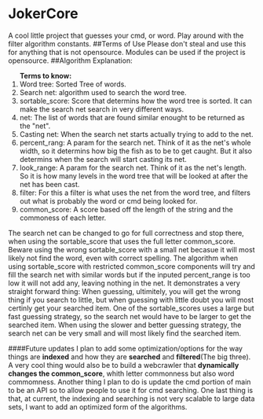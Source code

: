 # JokerCore
A cool little project that guesses your cmd, or word. Play around with the filter algorithm constants. 
##Terms of Use
Please don't steal and use this for anything that is not opensource. Modules can be used if the project is opensource. 
##Algorithm Explanation:
<ol><b>Terms to know:</b>
  <li>Word tree: Sorted Tree of words. </li>
  <li>Search net: algorithm used to search the word tree.</li>
  <li>sortable_score: Score that determins how the word tree is sorted. It can make the search net search in very 
  different ways.</li>
  <li>net: The list of words that are found similar enought to be returned as the "net".</li>
  <li>Casting net: When the search net starts actually trying to add to the net.</li>
  <li>percent_rang: A param for the search net. Think of it as the net's whole width, so it determins how big the fish as to be to get caught. But it also determins when the search will start casting its net. </li>
  <li>look_range: A param for the search net. Think of it as the net's length. So it is how many levels in the word tree
  that will be looked at after the net has been cast.</li>
  <li>filter: For this a filter is what uses the net from the word tree, and filters out what is probably the word or cmd being looked for.</li>
  <li>common_score: A score based off the length of the string and the commoness of each letter.</li>
</ol>

The search net can be changed to go for full correctness and stop there, when using the sortable_score that uses
the full letter common_score. Beware using the wrong sortable_score with a small net becasue it will most likely
not find the word, even with correct spelling. The algorithm when using sortable_score with restricted common_score components
will try and fill the search net with similar words but if the inputed percent_range is too low it will not add any, 
leaving nothing in the net. It demonstrates a very straight forward thing: When guessing, ultimitely, you will get the wrong thing
if you search to little, but when guessing with little doubt you will most certinly get your searched item. One of the sortable_scores
uses a large but fast guessing strategy, so the search net would have to be larger to get the searched item. When using the slower and
better guessing strategy, the search net can be very small and will most likely find the searched item. 

####Future updates
I plan to add some optimization/options for the way things are <b>indexed</b> and how they are <b>searched</b> and <b>filtered</b>(The big three). A very cool thing would also be to build a webcrawler that <b>dynamically changes the common_score</b>, whith letter commonness but also word commomness. Another thing I plan to do is update the cmd portion of main to be an API so to allow people to use it for cmd searching. One last thing is that, at current, the indexing and searching is not very scalable to large data sets, I want to add an optimized form of the algorithms. 
